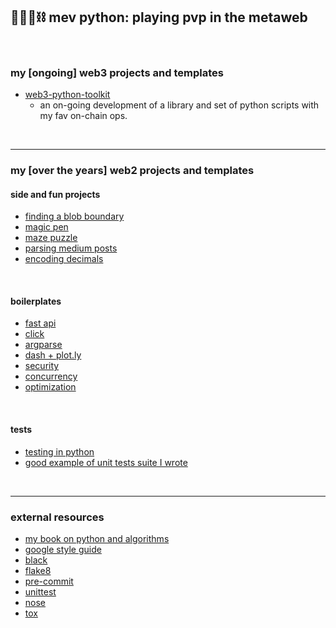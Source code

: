 ## 🥷🏻🐍⛓️ mev python: playing pvp in the metaweb

<br>


### my [ongoing] web3 projects and templates 

* [web3-python-toolkit](web3_python_toolkit)
    - an on-going development of a library and set of python scripts with my fav on-chain ops.



<br>

---

### my [over the years] web2 projects and templates

#### side and fun projects

* [finding a blob boundary](small-projects/finding-blob-boundary)
* [magic pen](small-projects/magic-pen)
* [maze puzzle](small-projects/maze-puzzle)
* [parsing medium posts](small-projects/medium)
* [encoding decimals](small-projects/enconding-decimals/)

<br>

#### boilerplates

* [fast api](fastapi-location-app)
* [click](boilerplates-click)
* [argparse](boilerplates-argparse)
* [dash + plot.ly](boilerplates-dash)
* [security](boilerplates-security)
* [concurrency](boilerplates-concurrency)
* [optimization](boilerplates-optimization)

<br>

#### tests

* [testing in python](boilerplates-tests)
* [good example of unit tests suite I wrote](https://github.com/go-outside-labs/aws-pipeline/tree/master/tests)



<br>

----

### external resources

* [my book on python and algorithms](https://github.com/go-outside-labs/algorithms-book)
* [google style guide](https://google.github.io/styleguide/pyguide.html)
* [black](https://github.com/psf/black)
* [flake8 ](https://flake8.pycqa.org/en/latest/)
* [pre-commit](https://pre-commit.com/)
* [unittest](https://docs.python.org/3/library/unittest.html)
* [nose](https://nose.readthedocs.io/en/latest/)
* [tox](https://tox.wiki/en/latest/)


